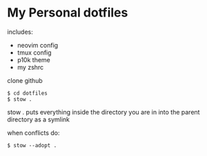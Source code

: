 # My Personal dotfiles

includes:
- neovim config
- tmux config
- p10k theme
- my zshrc

clone github
```
$ cd dotfiles 
$ stow .
```
stow . puts everything inside the directory you are in into the parent directory as a symlink

when conflicts do:
```
$ stow --adopt .
```
